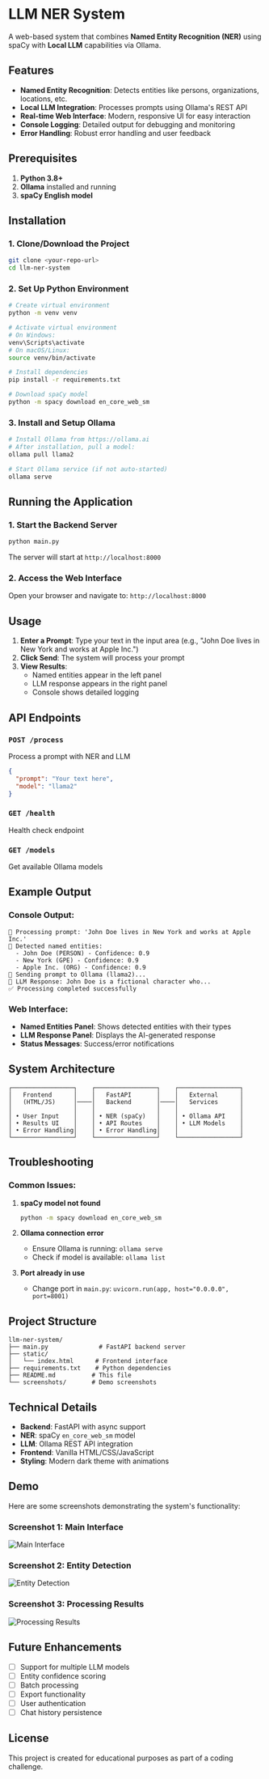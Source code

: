 # LLM NER System

A web-based system that combines **Named Entity Recognition (NER)** using spaCy with **Local LLM** capabilities via Ollama.

## Features

- **Named Entity Recognition**: Detects entities like persons, organizations, locations, etc.
- **Local LLM Integration**: Processes prompts using Ollama's REST API
- **Real-time Web Interface**: Modern, responsive UI for easy interaction
- **Console Logging**: Detailed output for debugging and monitoring
- **Error Handling**: Robust error handling and user feedback

## Prerequisites

1. **Python 3.8+**
2. **Ollama** installed and running
3. **spaCy English model**

## Installation

### 1. Clone/Download the Project
```bash
git clone <your-repo-url>
cd llm-ner-system
```

### 2. Set Up Python Environment
```bash
# Create virtual environment
python -m venv venv

# Activate virtual environment
# On Windows:
venv\Scripts\activate
# On macOS/Linux:
source venv/bin/activate

# Install dependencies
pip install -r requirements.txt

# Download spaCy model
python -m spacy download en_core_web_sm
```

### 3. Install and Setup Ollama
```bash
# Install Ollama from https://ollama.ai
# After installation, pull a model:
ollama pull llama2

# Start Ollama service (if not auto-started)
ollama serve
```

## Running the Application

### 1. Start the Backend Server
```bash
python main.py
```

The server will start at `http://localhost:8000`

### 2. Access the Web Interface
Open your browser and navigate to: `http://localhost:8000`

## Usage

1. **Enter a Prompt**: Type your text in the input area (e.g., "John Doe lives in New York and works at Apple Inc.")
2. **Click Send**: The system will process your prompt
3. **View Results**: 
   - Named entities appear in the left panel
   - LLM response appears in the right panel
   - Console shows detailed logging

## API Endpoints

### `POST /process`
Process a prompt with NER and LLM
```json
{
  "prompt": "Your text here",
  "model": "llama2"
}
```

### `GET /health`
Health check endpoint

### `GET /models`
Get available Ollama models

## Example Output

### Console Output:
```
🔄 Processing prompt: 'John Doe lives in New York and works at Apple Inc.'
📝 Detected named entities:
  - John Doe (PERSON) - Confidence: 0.9
  - New York (GPE) - Confidence: 0.9
  - Apple Inc. (ORG) - Confidence: 0.9
🤖 Sending prompt to Ollama (llama2)...
💬 LLM Response: John Doe is a fictional character who...
✅ Processing completed successfully
```

### Web Interface:
- **Named Entities Panel**: Shows detected entities with their types
- **LLM Response Panel**: Displays the AI-generated response
- **Status Messages**: Success/error notifications

## System Architecture

```
┌─────────────────┐    ┌─────────────────┐    ┌─────────────────┐
│   Frontend      │    │   FastAPI       │    │   External      │
│   (HTML/JS)     │────│   Backend       │────│   Services      │
│                 │    │                 │    │                 │
│ • User Input    │    │ • NER (spaCy)   │    │ • Ollama API    │
│ • Results UI    │    │ • API Routes    │    │ • LLM Models    │
│ • Error Handling│    │ • Error Handling│    │                 │
└─────────────────┘    └─────────────────┘    └─────────────────┘
```

## Troubleshooting

### Common Issues:

1. **spaCy model not found**
   ```bash
   python -m spacy download en_core_web_sm
   ```

2. **Ollama connection error**
   - Ensure Ollama is running: `ollama serve`
   - Check if model is available: `ollama list`

3. **Port already in use**
   - Change port in `main.py`: `uvicorn.run(app, host="0.0.0.0", port=8001)`

## Project Structure
```
llm-ner-system/
├── main.py              # FastAPI backend server
├── static/
│   └── index.html      # Frontend interface
├── requirements.txt    # Python dependencies
├── README.md          # This file
└── screenshots/       # Demo screenshots
```

## Technical Details

- **Backend**: FastAPI with async support
- **NER**: spaCy `en_core_web_sm` model
- **LLM**: Ollama REST API integration
- **Frontend**: Vanilla HTML/CSS/JavaScript
- **Styling**: Modern dark theme with animations

## Demo
Here are some screenshots demonstrating the system's functionality:

### Screenshot 1: Main Interface
![Main Interface](screenshots/Screenshot%20(32).png)

### Screenshot 2: Entity Detection
![Entity Detection](screenshots/Screenshot%20(33).png)

### Screenshot 3: Processing Results
![Processing Results](screenshots/Screenshot%20(34).png)


## Future Enhancements

- [ ] Support for multiple LLM models
- [ ] Entity confidence scoring
- [ ] Batch processing
- [ ] Export functionality
- [ ] User authentication
- [ ] Chat history persistence

## License

This project is created for educational purposes as part of a coding challenge.